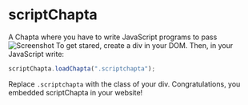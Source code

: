 # scriptChapta
A Chapta where you have to write JavaScript programs to pass
![Screenshot](https://raw.githubusercontent.com/ProgramistaZpolski/scriptChapta/master/scc.png)
To get stared, create a div in your DOM. Then, in your JavaScript write:
```js
scriptChapta.loadChapta(".scriptchapta");
```
Replace ``.scriptchapta`` with the class of your div.
Congratulations, you embedded scriptChapta in your website!
